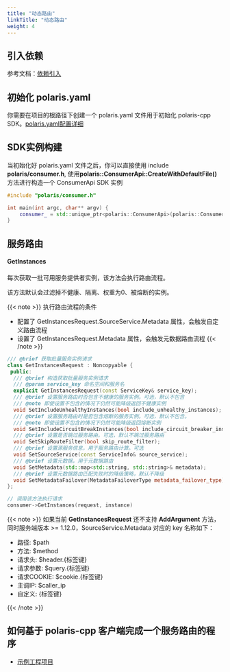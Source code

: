```yaml
---
title: "动态路由"
linkTitle: "动态路由"
weight: 4
---
```


## 引入依赖

参考文档：[依赖引入](/docs/使用指南/c++应用开发/sdk/依赖引入/)

## 初始化 polaris.yaml

你需要在项目的根路径下创建一个 polaris.yaml 文件用于初始化 polaris-cpp SDK。[polaris.yaml配置详细](https://github.com/polarismesh/polaris-cpp/blob/main/polaris.yaml.template)


## SDK实例构建

当初始化好 polaris.yaml 文件之后，你可以直接使用 include **polaris/consumer.h**, 使用**polaris::ConsumerApi::CreateWithDefaultFile()** 方法进行构造一个 ConsumerApi SDK 实例

```cpp
#include "polaris/consumer.h"

int main(int argc, char** argv) {
    consumer_ = std::unique_ptr<polaris::ConsumerApi>(polaris::ConsumerApi::CreateWithDefaultFile());
}
```

## 服务路由

#### GetInstances

每次获取一批可用服务提供者实例，该方法会执行路由流程。

该方法默认会过滤掉不健康、隔离、权重为0、被熔断的实例。

{{< note >}} 
执行路由流程的条件
- 配置了 GetInstancesRequest.SourceService.Metadata 属性，会触发自定义路由流程
- 设置了 GetInstancesRequest.Metadata 属性，会触发元数据路由流程
{{< /note >}}

```cpp
/// @brief 获取批量服务实例请求
class GetInstancesRequest : Noncopyable {
 public:
  /// @brief 构造获取批量服务实例请求
  /// @param service_key 命名空间和服务名
  explicit GetInstancesRequest(const ServiceKey& service_key);
  /// @brief 设置服务路由时否包含不健康的服务实例。可选，默认不包含
  /// @note 即使设置不包含的情况下仍然可能降级返回不健康实例
  void SetIncludeUnhealthyInstances(bool include_unhealthy_instances);
  /// @brief 设置服务路由时是否包含熔断的服务实例。可选，默认不包含。
  /// @note 即使设置不包含的情况下仍然可能降级返回熔断实例
  void SetIncludeCircuitBreakInstances(bool include_circuit_breaker_instances);
  /// @brief 设置是否跳过服务路由。可选，默认不跳过服务路由
  void SetSkipRouteFilter(bool skip_route_filter);
  /// @brief 设置源服务信息，用于服务路由计算。可选
  void SetSourceService(const ServiceInfo& source_service);
  /// @brief 设置元数据，用于元数据路由
  void SetMetadata(std::map<std::string, std::string>& metadata);
  /// @brief 设置元数据路由匹配失败时的降级策略，默认不降级
  void SetMetadataFailover(MetadataFailoverType metadata_failover_type);
};

// 调用该方法执行请求
consumer->GetInstances(request, instance)
```

{{< note >}}
如果当前 **GetInstancesRequest** 还不支持 **AddArgument** 方法，同时服务端版本 >= 1.12.0，SourceService.Metadata 对应的 key 名称如下：

- 路径: $path
- 方法: $method
- 请求头: $header.{标签键}
- 请求参数: $query.{标签键}
- 请求COOKIE: $cookie.{标签键}
- 主调IP: $caller_ip
- 自定义: {标签键}

{{< /note >}}



## 如何基于 polaris-cpp 客户端完成一个服务路由的程序

- [示例工程项目](https://github.com/polarismesh/polaris-cpp/blob/main/examples/consumer/get_route.cpp)




